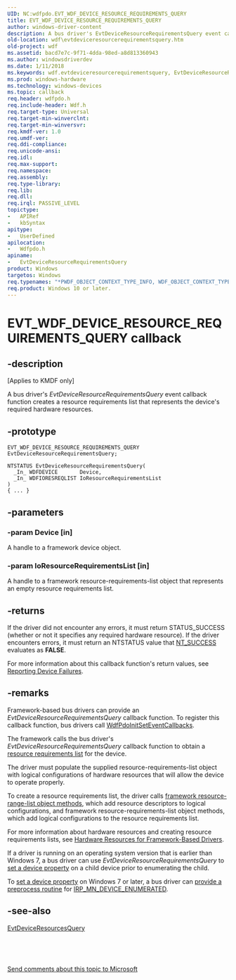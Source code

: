 ```yaml
---
UID: NC:wdfpdo.EVT_WDF_DEVICE_RESOURCE_REQUIREMENTS_QUERY
title: EVT_WDF_DEVICE_RESOURCE_REQUIREMENTS_QUERY
author: windows-driver-content
description: A bus driver's EvtDeviceResourceRequirementsQuery event callback function creates a resource requirements list that represents the device's required hardware resources.
old-location: wdf\evtdeviceresourcerequirementsquery.htm
old-project: wdf
ms.assetid: bacd7e7c-9f71-4dda-98ed-a8d813360943
ms.author: windowsdriverdev
ms.date: 1/11/2018
ms.keywords: wdf.evtdeviceresourcerequirementsquery, EvtDeviceResourceRequirementsQuery callback function, EvtDeviceResourceRequirementsQuery, EVT_WDF_DEVICE_RESOURCE_REQUIREMENTS_QUERY, EVT_WDF_DEVICE_RESOURCE_REQUIREMENTS_QUERY, wdfpdo/EvtDeviceResourceRequirementsQuery, DFDeviceObjectFdoPdoRef_7b6a59e4-0131-45fc-9a9b-f9e2c39660a6.xml, kmdf.evtdeviceresourcerequirementsquery
ms.prod: windows-hardware
ms.technology: windows-devices
ms.topic: callback
req.header: wdfpdo.h
req.include-header: Wdf.h
req.target-type: Universal
req.target-min-winverclnt: 
req.target-min-winversvr: 
req.kmdf-ver: 1.0
req.umdf-ver: 
req.ddi-compliance: 
req.unicode-ansi: 
req.idl: 
req.max-support: 
req.namespace: 
req.assembly: 
req.type-library: 
req.lib: 
req.dll: 
req.irql: PASSIVE_LEVEL
topictype:
-	APIRef
-	kbSyntax
apitype:
-	UserDefined
apilocation:
-	Wdfpdo.h
apiname:
-	EvtDeviceResourceRequirementsQuery
product: Windows
targetos: Windows
req.typenames: "*PWDF_OBJECT_CONTEXT_TYPE_INFO, WDF_OBJECT_CONTEXT_TYPE_INFO"
req.product: Windows 10 or later.
---
```


# EVT_WDF_DEVICE_RESOURCE_REQUIREMENTS_QUERY callback


## -description


<p class="CCE_Message">[Applies to KMDF only]

A bus driver's <i>EvtDeviceResourceRequirementsQuery</i> event callback function creates a resource requirements list that represents the device's required hardware resources.


## -prototype


````
EVT_WDF_DEVICE_RESOURCE_REQUIREMENTS_QUERY EvtDeviceResourceRequirementsQuery;

NTSTATUS EvtDeviceResourceRequirementsQuery(
  _In_ WDFDEVICE       Device,
  _In_ WDFIORESREQLIST IoResourceRequirementsList
)
{ ... }
````


## -parameters




### -param Device [in]

A handle to a framework device object.


### -param IoResourceRequirementsList [in]

A handle to a framework resource-requirements-list object that represents an empty resource requirements list.


## -returns


If the driver did not encounter any errors, it must return STATUS_SUCCESS (whether or not it specifies any required hardware resource). If the driver encounters errors, it must return an NTSTATUS value that <a href="https://msdn.microsoft.com/fe823930-e3ff-4c95-a640-bb6470c95d1d">NT_SUCCESS</a> evaluates as <b>FALSE</b>.

 

For more information about this callback function's return values, see <a href="https://docs.microsoft.com/en-us/windows-hardware/drivers/wdf/reporting-device-failures">Reporting Device Failures</a>.





## -remarks


Framework-based bus drivers can provide an <i>EvtDeviceResourceRequirementsQuery</i> callback function. To register this callback function, bus drivers call <a href="..\wdfpdo\nf-wdfpdo-wdfpdoinitseteventcallbacks.md">WdfPdoInitSetEventCallbacks</a>.

The framework calls the bus driver's <i>EvtDeviceResourceRequirementsQuery</i> callback function to obtain a <a href="https://msdn.microsoft.com/c7a6997b-34f9-4dd9-b384-2321a8b5ce54">resource requirements list</a> for the device.

The driver must populate the supplied resource-requirements-list object with logical configurations of hardware resources that will allow the device to operate properly.

To create a resource requirements list, the driver calls <a href="https://msdn.microsoft.com/2361CEA9-A58C-4019-B4F6-BA1D7DEE3A80">framework resource-range-list object methods</a>, which add resource descriptors to logical configurations, and framework resource-requirements-list object methods, which add logical configurations to the resource requirements list.

For more information about hardware resources and creating resource requirements lists, see <a href="https://docs.microsoft.com/en-us/windows-hardware/drivers/wdf/hardware-resources-for-kmdf-drivers">Hardware Resources for Framework-Based Drivers</a>.

If a driver is running on an operating system version that is earlier than Windows 7, a bus driver can use <i>EvtDeviceResourceRequirementsQuery</i> to <a href="..\wdm\nf-wdm-iosetdevicepropertydata.md">set a device property</a> on a child device prior to enumerating the child.

To <a href="..\wdm\nf-wdm-iosetdevicepropertydata.md">set a device property</a> on Windows 7 or later, a bus driver can  <a href="https://docs.microsoft.com/en-us/windows-hardware/drivers/wdf/preprocessing-and-postprocessing-irps">provide  a preprocess routine</a> for  <a href="https://msdn.microsoft.com/library/windows/hardware/hh285209">IRP_MN_DEVICE_ENUMERATED</a>.



## -see-also

<a href="https://msdn.microsoft.com/3210b28b-cbaa-4ad9-9ca8-3b5f03aee41e">EvtDeviceResourcesQuery</a>

 

 

<a href="mailto:wsddocfb@microsoft.com?subject=Documentation%20feedback [wdf\wdf]:%20EVT_WDF_DEVICE_RESOURCE_REQUIREMENTS_QUERY callback function%20 RELEASE:%20(1/11/2018)&amp;body=%0A%0APRIVACY STATEMENT%0A%0AWe use your feedback to improve the documentation. We don't use your email address for any other purpose, and we'll remove your email address from our system after the issue that you're reporting is fixed. While we're working to fix this issue, we might send you an email message to ask for more info. Later, we might also send you an email message to let you know that we've addressed your feedback.%0A%0AFor more info about Microsoft's privacy policy, see http://privacy.microsoft.com/en-us/default.aspx." title="Send comments about this topic to Microsoft">Send comments about this topic to Microsoft</a>

